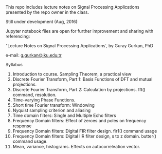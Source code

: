 
This repo includes lecture notes on Signal Processing Applications presented by the repo owner in the class. 

Still under development (Aug, 2016)

Jupyter notebook files are open for further improvement and sharing with referencing:

"Lecture Notes on Signal Processing Applications', by Guray Gurkan, PhD

e-mail: g.gurkan@iku.edu.tr

Syllabus
1. Introduction to course. Sampling Theorem, a practical view
2. Discrete Fourier Transform, Part 1: Basis Functions of DFT and mutual projections.
3. Discrete Fourier Transform, Part 2: Calculation by projections. fft() command, resolution.
4. Time-varying Phase Functions.
5. Short time Fourier transform: Windowing
6. Nyquist sampling criterion and aliasing
7. Time domain filters: Single and Multiple Echo filters
8. Frequency Domain filters: Effect of zeroes and poles on frequency response
9. Frequency Domain filters: Digital FIR filter design. fir1() command usage
10. Frequency Domain filters: Digital IIR filter design, s to z domain. butter() command usage.
11. Mean, variance, histograms. Effects on autocorreleation vector.
